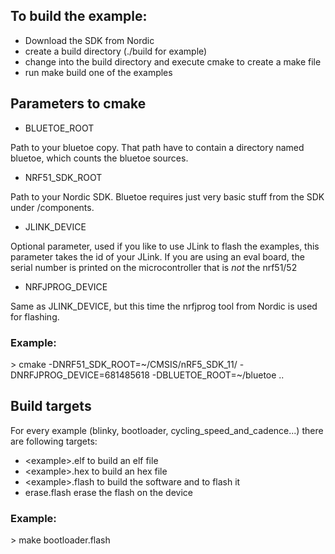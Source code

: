 ## To build the example:
- Download the SDK from Nordic
- create a build directory (./build for example)
- change into the build directory and execute cmake to create a make file
- run make build one of the examples

## Parameters to cmake

* BLUETOE_ROOT

Path to your bluetoe copy. That path have to contain a directory named bluetoe, which counts the bluetoe sources.

* NRF51_SDK_ROOT

Path to your Nordic SDK. Bluetoe requires just very basic stuff from the SDK under /components.

* JLINK_DEVICE

Optional parameter, used if you like to use JLink to flash the examples, this parameter takes the id of your JLink. If you are using an eval board, the serial number is printed on the microcontroller that is _not_ the nrf51/52

* NRFJPROG_DEVICE

Same as JLINK_DEVICE, but this time the nrfjprog tool from Nordic is used for flashing.

### Example:

\> cmake -DNRF51_SDK_ROOT=~/CMSIS/nRF5_SDK_11/ -DNRFJPROG_DEVICE=681485618 -DBLUETOE_ROOT=~/bluetoe ..

## Build targets

For every example (blinky, bootloader, cycling_speed_and_cadence...) there are following targets:
- \<example>.elf to build an elf file
- \<example>.hex to build an hex file
- \<example>.flash to build the software and to flash it
- erase.flash erase the flash on the device

### Example:

\> make bootloader.flash
